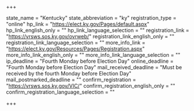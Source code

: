 +++

state_name = "Kentucky"
state_abbreviation = "ky"
registration_type = "online"
hp_link = "https://elect.ky.gov/Pages/default.aspx"
hp_link_english_only = ""
hp_link_language_selection = ""
registration_link = "https://vrsws.sos.ky.gov/ovrweb/"
registration_link_english_only = ""
registration_link_language_selection = ""
more_info_link = "https://elect.ky.gov/Resources/Pages/Registration.aspx"
more_info_link_english_only = ""
more_info_link_language_selection = ""
ip_deadline = "Fourth Monday before Election Day"
online_deadline = "Fourth Monday before Election Day"
mail_received_deadline = "Must be received by the fourth Monday before Election Day"
mail_postmarked_deadline = ""
confirm_registration = "https://vrsws.sos.ky.gov/VIC/"
confirm_registration_english_only = ""
confirm_registration_language_selection = ""

+++